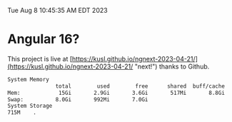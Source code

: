 Tue Aug  8 10:45:35 AM EDT 2023

# Angular 16?


This project is live at [https://kusl.github.io/ngnext-2023-04-21/](https://kusl.github.io/ngnext-2023-04-21/ "next!") thanks to Github.

```bash
System Memory
               total        used        free      shared  buff/cache   available
Mem:            15Gi       2.9Gi       3.6Gi       517Mi       8.8Gi        11Gi
Swap:          8.0Gi       992Mi       7.0Gi
System Storage
715M	.
```
```bash
